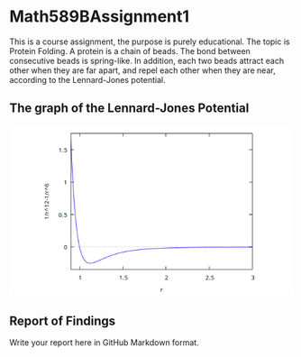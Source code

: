 # Math589BAssignment1
This is a course assignment, the purpose is purely educational.
The topic is Protein Folding. A protein is a chain of beads. The bond between consecutive beads is spring-like. In addition, each two beads
attract each other when they are far apart, and repel each other when they are near, according to the Lennard-Jones potential.
## The graph of the Lennard-Jones Potential
![alt text](./images/lennard_jones_potential.png?raw=true)
## Report of Findings ##
Write your report here in GitHub Markdown format.
